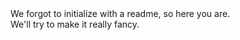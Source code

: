 <html>
  We forgot to initialize with a readme, so here you are. </br>
  We'll try to make it really fancy.</br>
</html>
